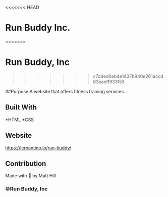 <<<<<<< HEAD
# Run Buddy Inc.
=======
# Run Buddy, Inc
>>>>>>> c7dded0eb4e1437b940e261a4cd63eaeff933f53

##Purpose
A website that offers fitness training services.

## Built With 
*HTML
*CSS

## Website 
https://lernantino.io/run-buddy/

## Contribution 
Made with 💖 by Matt Hill

### ©Run Buddy, Inc
